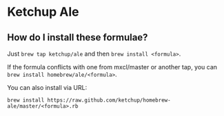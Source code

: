 Ketchup Ale
===========

How do I install these formulae?
--------------------------------

Just `brew tap ketchup/ale` and then `brew install <formula>`.

If the formula conflicts with one from mxcl/master or another tap, you can `brew install homebrew/ale/<formula>`.

You can also install via URL:

```
brew install https://raw.github.com/ketchup/homebrew-ale/master/<formula>.rb
```
